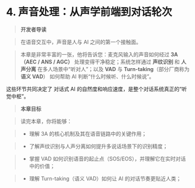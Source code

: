 # 4. 声音处理：从声学前端到对话轮次
>**开发者导读**

>在语音交互中，声音是人与 AI 之间的第一个接触面。

>本章是非常丰富的一张，他将告诉您：麦克风输入的声音如何经过 **3A（AEC / ANS / AGC）** 处理变得干净稳定；系统怎样通过 **声纹识别** 和 **人声分离** 在多人场景中“听对人”；以及 **VAD** 与 **Turn-taking**（部分厂商称为 **语义 VAD**） 如何帮助 AI 判断“什么时候听、什么时候说”。

这些环节共同决定了 对话式 AI 的自然度和响应速度，是整个对话系统真正的“听觉中枢”。


>**本章目标**

>读完本章，你将能够：

>- 理解 3A 的核心机制及其在语音链路中的关键作用；
    
>- 了解声纹识别与人声分离如何提升多说话场景下的识别精度；
    
>- 掌握 VAD 如何识别语音的起止点（SOS/EOS），并理解它在实时对话中的价值；
    
>- 理解 Turn-taking（语义 VAD）如何让 AI 的对话节奏更贴近人类；